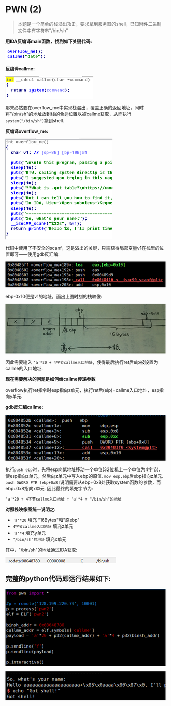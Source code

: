 # PWN (2)
> 本题是一个简单的栈溢出攻击，要求拿到服务器的shell，已知附件二进制文件中有字符串"/bin/sh"

**用IDA反编译main函数，找到如下关键代码:**

![code_main](screenshot/code_main.PNG)

**反编译callme:**

![code_callme1](screenshot/code_callme1.PNG)

那末必然要在overflow_me中实现栈溢出，覆盖正确的返回地址，同时将"/bin/sh"的地址放到栈的合适位置以被callme获取，从而执行`system("/bin/sh")`拿到shell.

**反编译overflow_me:**

![code_overflow_me1](screenshot/code_overflow_me1.PNG)

代码中使用了不安全的scanf，这是溢出的关键，只需获得局部变量v1在栈里的位置即可——使用gdb反汇编:

![code_overflow_me2](screenshot/code_overflow_me2.PNG)

ebp-0x10便是v1的地址，画出上图时刻的栈映像:

![stack](screenshot/stack.PNG)

因此需要输入 `'a'*20 + 4字节callme入口地址`，使得最后执行ret后eip被设置为callme的入口地址.

**现在需要解决的问题是如何给callme传递参数**

overflow执行ret指令时esp指向z单元，执行ret后(eip)=callme入口地址，esp指向y单元.

**gdb反汇编callme:**

![code_callme2](screenshot/code_callme2.PNG)

执行`push ebp`时，先将esp向低地址移动一个单位(32位机上一个单位为4字节)，使esp指向z单元，然后向z单元中写入ebp的原值. `mov esp,ebp`后ebp指向z单元. `push DWORD PTR [ebp+0x8]`说明需要从ebp+0x8处获取system函数的参数，而ebp+0x8指向x单元. 因此最终的填充字节为:

`'a'*20 + 4字节callme入口地址 + 'a'*4 + "/bin/sh"的地址`

**对照栈映像图统一说明之:**

* `'a'*20` 填充 "16Bytes"和"原ebp"
* `4字节callme入口地址` 填充z单元
* `'a'*4` 填充y单元
* `"/bin/sh"的地址` 填充x单元

其中，"/bin/sh"的地址通过IDA获取:

![str](screenshot/str.PNG)

## 完整的python代码即运行结果如下:

![test2.py](screenshot/test2.py.png)

![res](screenshot/res.PNG)